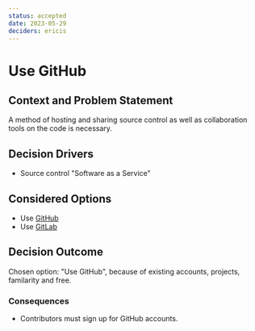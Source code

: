```yaml
---
status: accepted
date: 2023-05-29
deciders: ericis
---
```


# Use GitHub

## Context and Problem Statement

A method of hosting and sharing source control as well as collaboration tools on the code is necessary.

## Decision Drivers

- Source control "Software as a Service"

## Considered Options

- Use [GitHub](https://github.com/)
- Use [GitLab](https://about.gitlab.com/)

## Decision Outcome

Chosen option: "Use GitHub", because of existing accounts, projects, familarity and free.

### Consequences

- Contributors must sign up for GitHub accounts.
